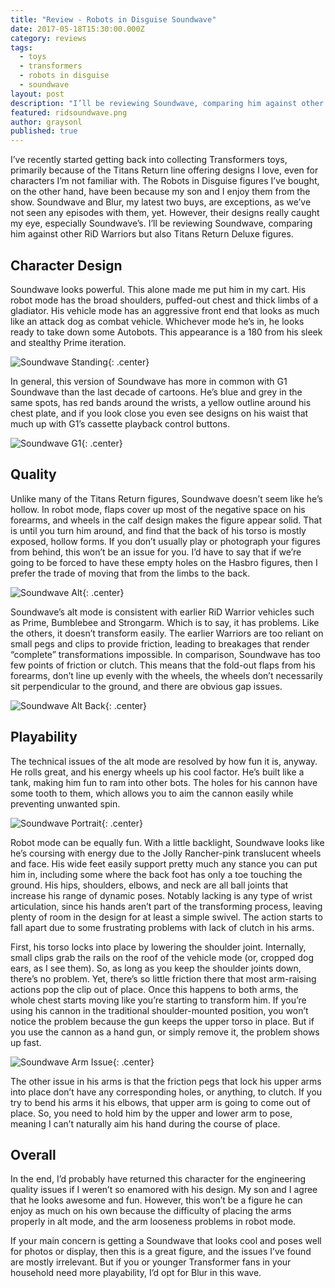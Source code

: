 ```yaml
---
title: "Review - Robots in Disguise Soundwave"
date: 2017-05-18T15:30:00.000Z
category: reviews
tags:
  - toys
  - transformers
  - robots in disguise
  - soundwave
layout: post
description: "I’ll be reviewing Soundwave, comparing him against other RiD Warriors but also Titans Return Deluxe figures."
featured: ridsoundwave.png
author: graysonl
published: true
---
```


I’ve recently started getting back into collecting Transformers toys, primarily because of the Titans Return line offering designs I love, even for characters I’m not familiar with. The Robots in Disguise figures I’ve bought, on the other hand, have been because my son and I enjoy them from the show. Soundwave and Blur, my latest two buys, are exceptions, as we’ve not seen any episodes with them, yet. However, their designs really caught my eye, especially Soundwave’s. I’ll be reviewing Soundwave, comparing him against other RiD Warriors but also Titans Return Deluxe figures.

<h2>Character Design</h2>

Soundwave looks powerful. This alone made me put him in my cart. His robot mode has the broad shoulders, puffed-out chest and thick limbs of a gladiator. His vehicle mode has an aggressive front end that looks as much like an attack dog as combat vehicle. Whichever mode he’s in, he looks ready to take down some Autobots. This appearance is a 180 from his sleek and stealthy Prime iteration.

![Soundwave Standing](/images/rid/Standing.png){: .center}

In general, this version of Soundwave has more in common with G1 Soundwave than the last decade of cartoons. He’s blue and grey in the same spots, has red bands around the wrists, a yellow outline around his chest plate, and if you look close you even see designs on his waist that much up with G1’s cassette playback control buttons.

![Soundwave G1](/images/rid/SW_G1.png){: .center}

<h2>Quality</h2>

Unlike many of the Titans Return figures, Soundwave doesn’t seem like he’s hollow. In robot mode, flaps cover up most of the negative space on his forearms, and wheels in the calf design makes the figure appear solid. That is until you turn him around, and find that the back of his torso is mostly exposed, hollow forms. If you don’t usually play or photograph your figures from behind, this won’t be an issue for you. I’d have to say that if we’re going to be forced to have these empty holes on the Hasbro figures, then I prefer the trade of moving that from the limbs to the back.

![Soundwave Alt](/images/rid/SW_alt.png){: .center}

Soundwave’s alt mode is consistent with earlier RiD Warrior vehicles such as Prime, Bumblebee and Strongarm. Which is to say, it has problems. Like the others, it doesn’t transform easily. The earlier Warriors are too reliant on small pegs and clips to provide friction, leading to breakages that render “complete” transformations impossible. In comparison, Soundwave has too few points of friction or clutch. This means that the fold-out flaps from his forearms, don’t line up evenly with the wheels, the wheels don’t necessarily sit perpendicular to the ground, and there are obvious gap issues.  

![Soundwave Alt Back](/images/rid/SW_alt_back.png){: .center}

<h2>Playability</h2>

The technical issues of the alt mode are resolved by how fun it is, anyway. He rolls great, and his energy wheels up his cool factor. He’s built like a tank, making him fun to ram into other bots. The holes for his cannon have some tooth to them, which allows you to aim the cannon easily while preventing unwanted spin.

![Soundwave Portrait](/images/rid/SW_Portrait.png){: .center}

Robot mode can be equally fun. With a little backlight, Soundwave looks like he’s coursing with energy due to the Jolly Rancher-pink translucent wheels and face. His wide feet easily support pretty much any stance you can put him in, including some where the back foot has only a toe touching the ground. His hips, shoulders, elbows, and neck are all ball joints that increase his range of dynamic poses. Notably lacking is any type of wrist articulation, since his hands aren’t part of the transforming process, leaving plenty of room in the design for at least a simple swivel.
The action starts to fall apart due to some frustrating problems with lack of clutch in his arms.

First, his torso locks into place by lowering the shoulder joint. Internally, small clips grab the rails on the roof of the vehicle mode (or, cropped dog ears, as I see them). So, as long as you keep the shoulder joints down, there’s no problem. Yet, there’s so little friction there that most arm-raising actions pop the clip out of place. Once this happens to both arms, the whole chest starts moving like you’re starting to transform him. If you’re using his cannon in the traditional shoulder-mounted position, you won’t notice the problem because the gun keeps the upper torso in place. But if you use the cannon as a hand gun, or simply remove it, the problem shows up fast.

![Soundwave Arm Issue](/images/rid/SW_arm_issue.png){: .center}

The other issue in his arms is that the friction pegs that lock his upper arms into place don’t have any corresponding holes, or anything, to clutch. If you try to bend his arms it his elbows, that upper arm is going to come out of place. So, you need to hold him by the upper and lower arm to pose, meaning I can’t naturally aim his hand during the course of place.

<h2>Overall</h2>

In the end, I’d probably have returned this character for the engineering quality issues if I weren’t so enamored with his design. My son and I agree that he looks awesome and fun. However, this won’t be a figure he can enjoy as much on his own because the difficulty of placing the arms properly in alt mode, and the arm looseness problems in robot mode.

If your main concern is getting a Soundwave that looks cool and poses well for photos or display, then this is a great figure, and the issues I’ve found are mostly irrelevant. But if you or younger Transformer fans in your household need more playability, I’d opt for Blur in this wave.
